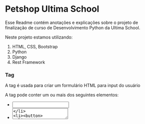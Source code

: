 # Petshop Ultima School

Esse Readme contém anotações e explicações sobre o projeto de finalização de curso de Desenvolvimento Python da Ultima School.

Neste projeto estamos utilizando:

1. HTML, CSS, Bootstrap
2. Python
3. Django
4. Rest Framework



### Tag <form>

A tag <form> é usada para criar um formulário HTML para input do usuário

A tag <form> pode conter um ou mais dos seguintes elementos:

* <input>
* <textarea>
* <button>
* <select>
* <option>
* <optgroup>
* <fieldset>
* <label>
* <output>

A tag <form> possui diversos atributos, como autocomplete, ou especificações de codificação de caracteres, nome, validação, relação entre formulário e documento.

Um atributo muito importante é o _method_ que servirá para especificar o método HTTP que será utilizado ao enviar os dados do formulário.
Estão disponíveis os métodos *GET* e *POST*

Dentro do `bootstrap` temos diversas classes de formulários que podem ser utilizadas, dependendo das necessidades da nossa aplicação.
As mais comuns são `form-select` e `form-control`.

Podemos ver toda a ação de um botão `submit` em um formulário `post` através do Inspetor do Navegador, na aba `Network`.
A partir do momento que submetemos nosso formulário, o método `POST` será chamado e todas as informações preenchidas no nosso formulário serão transmitidas para o servidor e todas as informações contidas no formulário serão exibidas através da aba `Payload` do Inspetor.


